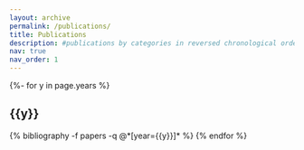 ```yaml
---
layout: archive
permalink: /publications/
title: Publications
description: #publications by categories in reversed chronological order. generated by jekyll-scholar.
nav: true
nav_order: 1
---
```


<!-- _pages/publications.md -->
<div class="publications">

{%- for y in page.years %}
  <h2 class="year">{{y}}</h2>
  {% bibliography -f papers -q @*[year={{y}}]* %}
{% endfor %}

</div>
